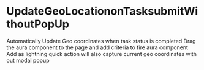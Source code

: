 # UpdateGeoLocationonTasksubmitWithoutPopUp
Automatically Update Geo coordinates when task status is completed 
Drag the aura component to the page and add criteria to fire aura component
Add as lightning quick action will also capture current geo coordinates with out modal popup
